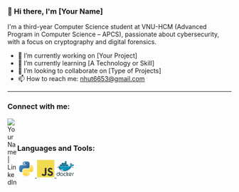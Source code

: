 ### 👋 Hi there, I'm [Your Name]

I'm a third-year Computer Science student at VNU-HCM (Advanced Program in Computer Science – APCS), passionate about cybersecurity, with a focus on cryptography and digital forensics.

- 🔭 I’m currently working on [Your Project]
- 🌱 I’m currently learning [A Technology or Skill]
- 👯 I’m looking to collaborate on [Type of Projects]
- 📫 How to reach me: [nhut6653@gmail.com](mailto:nhut6653@gmail.com)

---

### Connect with me:
[<img align="left" alt="YourName | LinkedIn" width="22px" src="https://cdn.jsdelivr.net/npm/simple-icons@v3/icons/linkedin.svg" />][linkedin]

<br />
<br />

### Languages and Tools:
<p align="left"> 
  <a href="https://www.python.org" target="_blank"> <img src="https://raw.githubusercontent.com/devicons/devicon/master/icons/python/python-original.svg" alt="python" width="40" height="40"/> </a> 
  <a href="https://developer.mozilla.org/en-US/docs/Web/JavaScript" target="_blank"> <img src="https://raw.githubusercontent.com/devicons/devicon/master/icons/javascript/javascript-original.svg" alt="javascript" width="40" height="40"/> </a> 
  <a href="https://www.docker.com/" target="_blank"> <img src="https://raw.githubusercontent.com/devicons/devicon/master/icons/docker/docker-original-wordmark.svg" alt="docker" width="40" height="40"/> </a> 
</p>

<!-- These are link definitions, which makes your links reusable -->
[linkedin]: https://www.linkedin.com/in/hoangnhutly/
